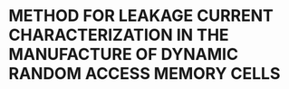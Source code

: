 # METHOD FOR LEAKAGE CURRENT CHARACTERIZATION IN THE MANUFACTURE OF DYNAMIC RANDOM ACCESS MEMORY CELLS
